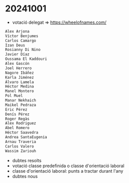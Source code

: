 # 20241001

- votació delegat => <https://wheelofnames.com/>

```bash
Alex Arjona
Víctor Benjumes  
Carlos Camargo  
Izan Deus  
Rosianny Di Nino
Javier Díaz
Oussama El Kaddouri
Alex Gascón
Joel Herrero
Nagore Ibáñez
Karla Jiménez
Álvaro Lamela
Héctor Medina
Manel Montero
Pol Muel
Manar Nekhaich
Maikel Pedraza
Eric Pérez
Denís Pérez
Roger Regàs
Alex Rodriguez
Abel Romero
Héctor Saavedra
Andrea SantaEugenia
Arnau Traveria
Carlos Valero
Wassim Zariouh

```

- dubtes resolts
- votació classe predefinida o classe d'orientació laboral
- classe d'orientació laboral: punts a tractar durant l'any
- dubtes nous
